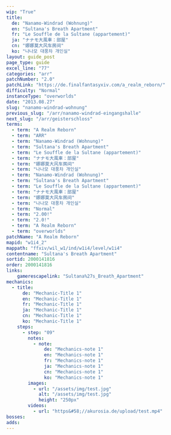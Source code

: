 ```yaml
---
wip: "True"
title:
  de: "Nanamo-Windrad (Wohnung)"
  en: "Sultana's Breath Apartment"
  fr: "Le Souffle de la Sultane (appartement)"
  ja: "ナナモ大風車：部屋"
  cn: "娜娜莫大风车房间"
  ko: "나나모 대풍차 개인실"
layout: guide_post
page_type: guide
excel_line: "77"
categories: "arr"
patchNumber: "2.0"
patchLink: "https://de.finalfantasyxiv.com/a_realm_reborn/"
difficulty: "Normal"
instanceType: "overworlds"
date: "2013.08.27"
slug: "nanamo-windrad-wohnung"
previous_slug: "/arr/nanamo-windrad-eingangshalle"
next_slug: "/arr/geisterschloss"
terms:
  - term: "A Realm Reborn"
  - term: "ARR"
  - term: "Nanamo-Windrad (Wohnung)"
  - term: "Sultana's Breath Apartment"
  - term: "Le Souffle de la Sultane (appartement)"
  - term: "ナナモ大風車：部屋"
  - term: "娜娜莫大风车房间"
  - term: "나나모 대풍차 개인실"
  - term: "Nanamo-Windrad (Wohnung)"
  - term: "Sultana's Breath Apartment"
  - term: "Le Souffle de la Sultane (appartement)"
  - term: "ナナモ大風車：部屋"
  - term: "娜娜莫大风车房间"
  - term: "나나모 대풍차 개인실"
  - term: "Normal"
  - term: "2.00!"
  - term: "2.0!"
  - term: "A Realm Reborn"
  - term: "overworlds"
patchName: "A Realm Reborn"
mapid: "w1i4_2"
mappath: "ffxiv/wil_w1/ind/w1i4/level/w1i4"
contentname: "Sultana's Breath Apartment"
sortid: 2000141816
order: 2000141816
links:
    gamerescapelink: "Sultana%27s_Breath_Apartment"
mechanics:
  - title:
      de: "Mechanic-Title 1"
      en: "Mechanic-Title 1"
      fr: "Mechanic-Title 1"
      ja: "Mechanic-Title 1"
      cn: "Mechanic-Title 1"
      ko: "Mechanic-Title 1"
    steps:
      - step: "09"
        notes:
          - note:
              de: "Mechanics-note 1"
              en: "Mechanics-note 1"
              fr: "Mechanics-note 1"
              ja: "Mechanics-note 1"
              cn: "Mechanics-note 1"
              ko: "Mechanics-note 1"
        images:
          - url: "/assets/img/test.jpg"
            alt: "/assets/img/test.jpg"
            height: "250px"
        videos:
          - url: "https&#58;//akurosia.de/upload/test.mp4"
bosses:
adds:
---
```

